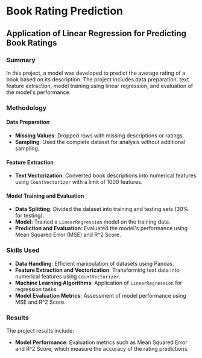 # Book Rating Prediction

## Application of Linear Regression for Predicting Book Ratings

### Summary

In this project, a model was developed to predict the average rating of a book based on its description. The project includes data preparation, text feature extraction, model training using linear regression, and evaluation of the model's performance.

### Methodology

#### Data Preparation
- **Missing Values**: Dropped rows with missing descriptions or ratings.
- **Sampling**: Used the complete dataset for analysis without additional sampling.

#### Feature Extraction
- **Text Vectorization**: Converted book descriptions into numerical features using `CountVectorizer` with a limit of 1000 features.

#### Model Training and Evaluation
- **Data Splitting**: Divided the dataset into training and testing sets (30% for testing).
- **Model**: Trained a `LinearRegression` model on the training data.
- **Prediction and Evaluation**: Evaluated the model's performance using Mean Squared Error (MSE) and R^2 Score.

### Skills Used
- **Data Handling**: Efficient manipulation of datasets using Pandas.
- **Feature Extraction and Vectorization**: Transforming text data into numerical features using `CountVectorizer`.
- **Machine Learning Algorithms**: Application of `LinearRegression` for regression tasks.
- **Model Evaluation Metrics**: Assessment of model performance using MSE and R^2 Score.

### Results

The project results include:
- **Model Performance**: Evaluation metrics such as Mean Squared Error and R^2 Score, which measure the accuracy of the rating predictions.

